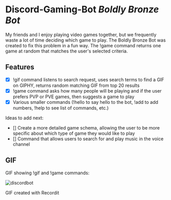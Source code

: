 # Discord-Gaming-Bot *Boldly Bronze Bot*
My friends and I enjoy playing video games together, but we frequently waste a lot of time deciding which game to play.
The Boldly Bronze Bot was created to fix this problem in a fun way. The !game command returns one game at random that matches the user's selected criteria.

## Features
* [X] !gif command listens to search request, uses search terms to find a GIF on GIPHY, returns random matching GIF from top 20 results
* [X] !game command asks how many people will be playing and if the user prefers PVP or PVE games, then suggests a game to play
* [X] Various smaller commands (!hello to say hello to the bot, !add to add numbers, !help to see list of commands, etc.)

Ideas to add next:
* [] Create a more detailed game schema, allowing the user to be more specific about which type of game they would like to play
* [] Command that allows users to search for and play music in the voice channel

## GIF
GIF showing !gif and !game commands:

![discordbot](https://user-images.githubusercontent.com/91440965/182465860-9c55b9e8-c763-43fc-8377-8d597bae9d65.gif)

GIF created with Recordit
